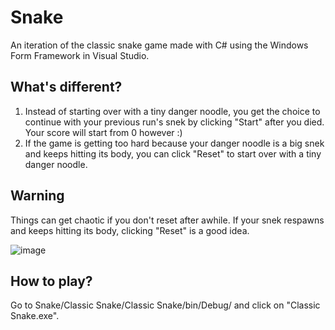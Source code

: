 # Snake
An iteration of the classic snake game made with C# using the Windows Form Framework in Visual Studio.
## What's different?
1. Instead of starting over with a tiny danger noodle, you get the choice to continue with your previous run's snek by clicking "Start" after you died. Your score will start from 0 however :)
2. If the game is getting too hard because your danger noodle is a big snek and keeps hitting its body, you can click "Reset" to start over with a tiny danger noodle.

## Warning
Things can get chaotic if you don't reset after awhile. If your snek respawns and keeps hitting its body, clicking "Reset" is a good idea.

![image](https://user-images.githubusercontent.com/51338218/158134509-b2b4be69-e1f1-4ef1-b607-f7d5bfa9c14c.png)

## How to play?
Go to Snake/Classic Snake/Classic Snake/bin/Debug/ and click on "Classic Snake.exe".


